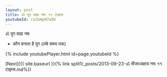 ```yaml
---
layout: post
title: ॐ युग वाह्य नमः ११ टाइम्स
youtubeId: ro2GHpN7a9U
---
```

 
 
 ॐ युग वाह्य नमः  
 
 -  कौन बनाता है युग (लंबे समय तक) 
 
  
 
  
 
 
 
 
 
 


{% include youtubePlayer.html id=page.youtubeId %}
 
[Next]({{ site.baseurl }}{% link  split1/_posts/2013-09-23-ॐ भीजाध्यक्षाय नमः ११ टाइम्स.md%})
 
